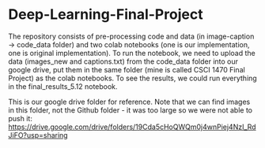 # Deep-Learning-Final-Project

The repository consists of pre-processing code and data (in image-caption -> code_data folder) and two colab notebooks (one is our implementation, one is original implementation). To run the notebook, we need to upload the data (images_new and captions.txt) from the code_data folder into our google drive, put them in the same folder (mine is called CSCI 1470 Final Project) as the colab notebooks. To see the results, we could run everything in the final_results_5.12 notebook. 

This is our google drive folder for reference. Note that we can find images in this folder, not the Github folder - it was too large so we were not able to push it: 
https://drive.google.com/drive/folders/19Cda5cHoQWQm0j4wnPiej4NzI_RdJiFO?usp=sharing

